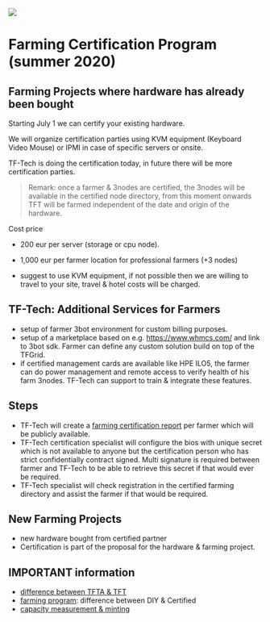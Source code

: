
![](./img/certification.png)

# Farming Certification Program (summer 2020)

## Farming Projects where hardware has already been bought

Starting July 1 we can certify your existing hardware.

We will organize certification parties using KVM equipment (Keyboard Video Mouse) or IPMI in case of specific servers or onsite.

TF-Tech is doing the certification today, in future there will be more certification parties.

> Remark: once a farmer & 3nodes are certified, the 3nodes will be available in the certified node directory, from this moment onwards TFT will be farmed independent of the date and origin of the hardware. 

Cost price 

- 200 eur per server (storage or cpu node).
- 1,000 eur per farmer location for professional farmers (+3 nodes)

- suggest to use KVM equipment, if not possible then we are willing to travel to your site, travel & hotel costs will be charged.

## TF-Tech: Additional Services for Farmers

- setup of farmer 3bot environment for custom billing purposes.
- setup of a marketplace based on e.g. https://www.whmcs.com/ and link to 3bot sdk. Farmer can define any custom solution build on top of the TFGrid.
- if certified management cards are available like HPE ILO5, the farmer can do power management and remote access to verify health of his farm 3nodes. TF-Tech can support to train & integrate these features.

## Steps

- TF-Tech will create a [farming certification report](farming_certification_report.md) per farmer which will be publicly available.
- TF-Tech certification specialist will configure the bios with unique secret which is not available to anyone but the certification person who has strict confidentially contract signed. Multi signature is required between farmer and TF-Tech to be able to retrieve this secret if that would ever be required.
- TF-Tech specialist will check registration in the certified farming directory and assist the farmer if that would be required.

## New Farming Projects

- new hardware bought from certified partner
- Certification is part of the proposal for the hardware & farming project.

## IMPORTANT information

- [difference between TFTA & TFT](tftv1_tftv2.md)
- [farming program](farming_program.md): difference between DIY & Certified
- [capacity measurement & minting](minting_v2.md)